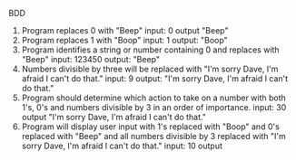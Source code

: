 BDD

1. Program replaces 0 with "Beep"
input: 0
output "Beep"
2. Program replaces 1 with "Boop"
input: 1
output: "Boop"
3. Program identifies a string or number containing 0 and replaces with "Beep"
input: 123450
output: "Beep"
4. Numbers divisible by three will be replaced with "I'm sorry Dave, I'm afraid I can't do that."
input: 9
output: "I'm sorry Dave, I'm afraid I can't do that."
5. Program should determine which action to take on a number with both 1's, 0's and numbers divisible by 3 in an order of importance.
input: 30
output "I'm sorry Dave, I'm afraid I can't do that."
6. Program will display user input with 1's replaced with "Boop" and 0's replaced with "Beep" and all numbers divisible by 3 replaced with "I'm sorry Dave, I'm afraid I can't do that."
input: 10
output
